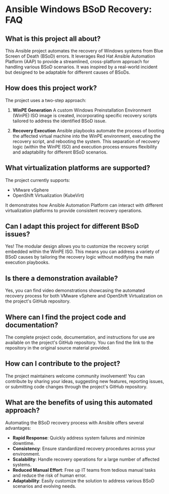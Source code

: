 # Ansible Windows BSoD Recovery: FAQ

## What is this project all about?

This Ansible project automates the recovery of Windows systems from Blue Screen of Death (BSoD) errors. It leverages Red Hat Ansible Automation Platform (AAP) to provide a streamlined, cross-platform approach for handling various BSoD scenarios. It was inspired by a real-world incident but designed to be adaptable for different causes of BSoDs.

## How does this project work?

The project uses a two-step approach:

1. **WinPE Generation**
   A custom Windows Preinstallation Environment (WinPE) ISO image is created, incorporating specific recovery scripts tailored to address the identified BSoD issue.

2. **Recovery Execution**
   Ansible playbooks automate the process of booting the affected virtual machine into the WinPE environment, executing the recovery script, and rebooting the system. This separation of recovery logic (within the WinPE ISO) and execution process ensures flexibility and adaptability for different BSoD scenarios.

## What virtualization platforms are supported?

The project currently supports:

- VMware vSphere
- OpenShift Virtualization (KubeVirt)

It demonstrates how Ansible Automation Platform can interact with different virtualization platforms to provide consistent recovery operations.

## Can I adapt this project for different BSoD issues?

Yes! The modular design allows you to customize the recovery script embedded within the WinPE ISO. This means you can address a variety of BSoD causes by tailoring the recovery logic without modifying the main execution playbooks.

## Is there a demonstration available?

Yes, you can find video demonstrations showcasing the automated recovery process for both VMware vSphere and OpenShift Virtualization on the project's GitHub repository.

## Where can I find the project code and documentation?

The complete project code, documentation, and instructions for use are available on the project's GitHub repository. You can find the link to the repository in the original source material provided.

## How can I contribute to the project?

The project maintainers welcome community involvement! You can contribute by sharing your ideas, suggesting new features, reporting issues, or submitting code changes through the project's GitHub repository.

## What are the benefits of using this automated approach?

Automating the BSoD recovery process with Ansible offers several advantages:

- **Rapid Response**: Quickly address system failures and minimize downtime.
- **Consistency**: Ensure standardized recovery procedures across your environment.
- **Scalability**: Handle recovery operations for a large number of affected systems.
- **Reduced Manual Effort**: Free up IT teams from tedious manual tasks and reduce the risk of human error.
- **Adaptability**: Easily customize the solution to address various BSoD scenarios and evolving needs.
